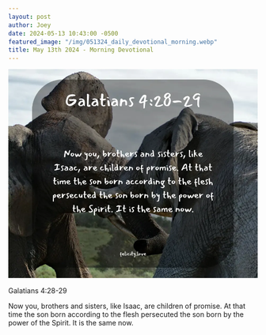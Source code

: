 ```yaml
---
layout: post
author: Joey
date: 2024-05-13 10:43:00 -0500
featured_image: "/img/051324_daily_devotional_morning.webp"
title: May 13th 2024 - Morning Devotional
---
```


[![May 13th 2024 - Morning Devotional](/img/051324_daily_devotional_morning.webp)](/img/051324_daily_devotional_morning.webp)

Galatians 4:28-29

Now you, brothers and sisters, like Isaac, are children of promise. At that time the son born according to the flesh persecuted the son born by the power of the Spirit. It is the same now. 